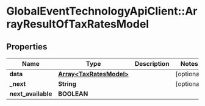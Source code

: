 # GlobalEventTechnologyApiClient::ArrayResultOfTaxRatesModel

## Properties
Name | Type | Description | Notes
------------ | ------------- | ------------- | -------------
**data** | [**Array&lt;TaxRatesModel&gt;**](TaxRatesModel.md) |  | [optional] 
**_next** | **String** |  | [optional] 
**next_available** | **BOOLEAN** |  | 


